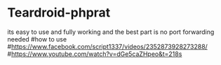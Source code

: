 # Teardroid-phprat


its easy to use and fully working and the best part is no port forwarding needed
#how to use
#https://www.facebook.com/script1337/videos/2352873928273288/
#https://www.youtube.com/watch?v=dGe5caZHpeo&t=218s
